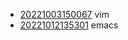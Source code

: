- [20221003150067](/zet/20221003150067/README.md) vim
- [20221012135301](/zet/20221012135301/README.md) emacs
